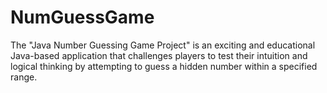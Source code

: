 # NumGuessGame

The "Java Number Guessing Game Project" is an exciting and educational Java-based application that challenges players to test their intuition and logical thinking by attempting to guess a hidden number within a specified range. 

